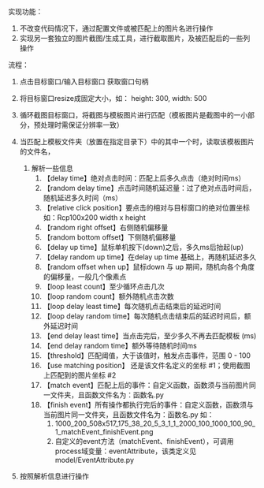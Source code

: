 实现功能：
1. 不改变代码情况下，通过配置文件或被匹配上的图片名进行操作
2. 实现另一套独立的图片截图/生成工具，进行截取图片，及被匹配后的一些列操作

流程：
1. 点击目标窗口/输入目标窗口 获取窗口句柄
2. 将目标窗口resize成固定大小，如： height: 300, width: 500
3. 循环截图目标窗口，将截图与模板图片进行匹配（模板图片是截图中的一小部分，预处理时需保证分辨率一致）
4. 当匹配上模板文件夹（放置在指定目录下）中的其中一个时，读取该模板图片的文件名， 
   1. 解析一些信息
      1. 【delay time】绝对点击时间：匹配上后多久点击（绝对时间ms）
      2. 【random delay time】点击时间随机延迟量：过了绝对点击时间后，随机延迟多久时间（ms）
      3. 【relative click position】要点击的相对与目标窗口的绝对位置坐标 如：Rcp100x200 width x height
      4. 【random right offset】右侧随机偏移量
      5. 【random bottom offset】下侧随机偏移量
      6. 【delay up time】鼠标单机按下(down)之后，多久ms后抬起(up)
      7. 【delay random up time】在delay up time 基础上，再随机延迟多久
      8. 【random offset when up】鼠标down 与 up 期间，随机向各个角度的偏移量，一般几个像素点
      9. 【loop least count】至少循环点击几次
      10. 【loop random count】额外随机点击次数 
      11. 【loop delay least time】每次随机点击结束后的延迟时间
      12. 【loop delay random time】每次随机点击结束后的延迟时间后，额外延迟时间
      13. 【end delay least time】当点击完后，至少多久不再去匹配模板 (ms)
      14. 【end delay random time】额外等待随机时间ms
      15. 【threshold】匹配阈值，大于该值时，触发点击事件，范围 0 - 100
      16. 【use matching position】 还是该文件名定义的坐标 #1；使用截图上匹配到的图片坐标 #2
      17. 【match event】匹配上后的事件：自定义函数，函数须与当前图片同一文件夹，且函数文件名为：函数名.py
      18. 【finish event】所有操作都执行完后的事件：自定义函数，函数须与当前图片同一文件夹，且函数文件名为：函数名.py 
      如：
          1. 1000_200_508x517_175_38_20_5_3_1_1_2000_100_1000_100_90_1_matchEvent_finishEvent.png 
          2. 自定义的event方法（matchEvent、finishEvent），可调用process域变量：eventAttribute，该类定义见model/EventAttribute.py


5. 按照解析信息进行操作

   
   
   
